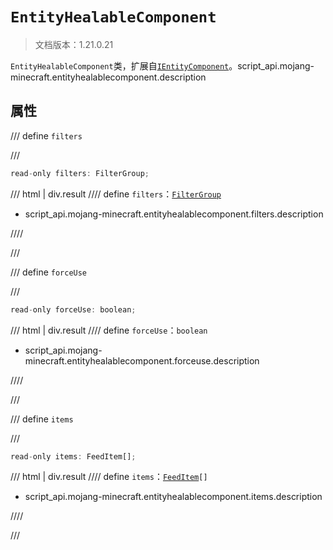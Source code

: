 # `EntityHealableComponent`

> 文档版本：1.21.0.21

`EntityHealableComponent`类，扩展自[`IEntityComponent`](./ientitycomponent.md)。script_api.mojang-minecraft.entityhealablecomponent.description

## 属性

/// define
`filters`


///

```js
read-only filters: FilterGroup;
```

/// html | div.result
//// define
`filters`：[`FilterGroup`](./filtergroup.md)

- script_api.mojang-minecraft.entityhealablecomponent.filters.description


////

///


/// define
`forceUse`


///

```js
read-only forceUse: boolean;
```

/// html | div.result
//// define
`forceUse`：`boolean`

- script_api.mojang-minecraft.entityhealablecomponent.forceuse.description


////

///


/// define
`items`


///

```js
read-only items: FeedItem[];
```

/// html | div.result
//// define
`items`：<code><a href="../feeditem/">FeedItem</a>[]</code>

- script_api.mojang-minecraft.entityhealablecomponent.items.description


////

///

